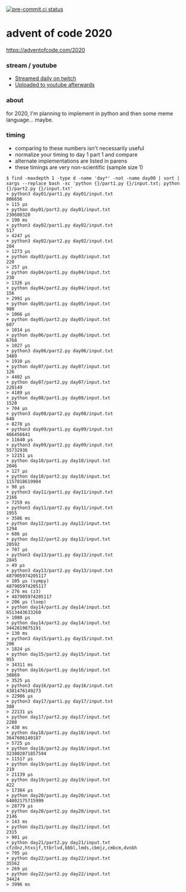 [![pre-commit.ci status](https://results.pre-commit.ci/badge/github/anthonywritescode/aoc2020/master.svg)](https://results.pre-commit.ci/latest/github/anthonywritescode/aoc2020/master)

advent of code 2020
===================

https://adventofcode.com/2020

### stream / youtube

- [Streamed daily on twitch](https://twitch.tv/anthonywritescode)
- [Uploaded to youtube afterwards](https://www.youtube.com/anthonywritescode)

### about

for 2020, I'm planning to implement in python and then some meme language...
maybe.

### timing

- comparing to these numbers isn't necessarily useful
- normalize your timing to day 1 part 1 and compare
- alternate implementations are listed in parens
- these timings are very non-scientific (sample size 1)

```console
$ find -maxdepth 1 -type d -name 'day*' -not -name day00 | sort | xargs --replace bash -xc 'python {}/part1.py {}/input.txt; python {}/part2.py {}/input.txt'
+ python3 day01/part1.py day01/input.txt
806656
> 115 μs
+ python day01/part2.py day01/input.txt
230608320
> 190 ms
+ python3 day02/part1.py day02/input.txt
517
> 4247 μs
+ python3 day02/part2.py day02/input.txt
284
> 1273 μs
+ python day03/part1.py day03/input.txt
220
> 257 μs
+ python day04/part1.py day04/input.txt
230
> 1326 μs
+ python day04/part2.py day04/input.txt
156
> 2991 μs
+ python day05/part1.py day05/input.txt
980
> 1066 μs
+ python day05/part2.py day05/input.txt
607
> 1014 μs
+ python day06/part1.py day06/input.txt
6768
> 1027 μs
+ python3 day06/part2.py day06/input.txt
3489
> 1910 μs
+ python day07/part1.py day07/input.txt
126
> 4402 μs
+ python day07/part2.py day07/input.txt
220149
> 4189 μs
+ python day08/part1.py day08/input.txt
1528
> 704 μs
+ python3 day08/part2.py day08/input.txt
640
> 8278 μs
+ python3 day09/part1.py day09/input.txt
466456641
> 11640 μs
+ python3 day09/part2.py day09/input.txt
55732936
> 12151 μs
+ python day10/part1.py day10/input.txt
2046
> 127 μs
+ python day10/part2.py day10/input.txt
1157018619904
> 98 μs
+ python3 day11/part1.py day11/input.txt
2166
> 7259 ms
+ python3 day11/part2.py day11/input.txt
1955
> 3586 ms
+ python day12/part1.py day12/input.txt
1294
> 686 μs
+ python day12/part2.py day12/input.txt
20592
> 707 μs
+ python3 day13/part1.py day13/input.txt
2845
> 49 μs
+ python3 day13/part2.py day13/input.txt
487905974205117
> 105 μs (sympy)
487905974205117
> 276 ms (z3)
+ 487905974205117
> 206 μs (loop)
+ python day14/part1.py day14/input.txt
6513443633260
> 1080 μs
+ python day14/part2.py day14/input.txt
3442819875191
> 130 ms
+ python3 day15/part1.py day15/input.txt
206
> 1824 μs
+ python day15/part2.py day15/input.txt
955
> 34311 ms
+ python day16/part1.py day16/input.txt
30869
> 3525 μs
+ python3 day16/part2.py day16/input.txt
4381476149273
> 22986 μs
+ python3 day17/part1.py day17/input.txt
388
> 22131 μs
+ python day17/part2.py day17/input.txt
2280
> 430 ms
+ python day18/part1.py day18/input.txt
3647606140187
> 5725 μs
+ python day18/part2.py day18/input.txt
323802071857594
> 11517 μs
+ python day19/part1.py day19/input.txt
210
> 21139 μs
+ python day19/part2.py day19/input.txt
422
> 17384 μs
+ python day20/part1.py day20/input.txt
64802175715999
> 28779 μs
+ python day20/part2.py day20/input.txt
2146
> 143 ms
+ python day21/part1.py day21/input.txt
2315
> 901 μs
+ python day21/part2.py day21/input.txt
cfzdnz,htxsjf,ttbrlvd,bbbl,lmds,cbmjz,cmbcm,dvnbh
> 795 μs
+ python day22/part1.py day22/input.txt
35562
> 269 μs
+ python day22/part2.py day22/input.txt
34424
> 3996 ms
```
